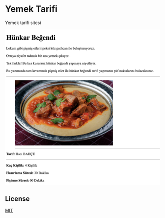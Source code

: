 # Yemek Tarifi

Yemek tarifi sitesi

![](/img/ekran.png)

## License
[MIT](https://choosealicense.com/licenses/mit/)